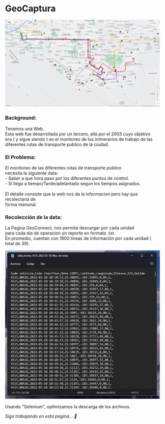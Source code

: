 # GeoCaptura

<img src="https://github.com/FranciscoNunezH/GeoCaptura/blob/main/scr/Geoconnect%20%20Image.jpg" width="1200">

<h3 align="left"> Background: </h3>
<p align="left"> Tenemos una Web. <br>
Esta web fue desarrollada por un tercero, allá por el 2003 cuyo objetivo <br>
era ( y sigue siendo ) es el monitoreo de los intinerarios de trabajo de las <br>
diferentes rutas de transporte publico de la ciudad. </p>

<h3 align="left"> El Problema: </h3>
<p align="left"> El monitoreo de las diferentes rutas de transporte publico <br>
necesita la siguiente data: <br>
- Saber a que hora paso por los diferentes puntos de control.<br>
- Si llego a tiempo/Tarde/adelantado segun los tiempos asignados.<br>
 <br>El detalle consiste que la web nos da la informacion pero hay que recolectarla de <br>
 forma manunal.
 </p>
 
<h3 align="left"> Recolección de la data: </h3>
<p align="left"> La Pagina GeoConnect, nos permite descargar por cada unidad <br>
para cada dia de operacion un reporte en formato .txt. <br>
En promedio, cuentan con 1800 lineas de información por cada unidad ( total de 39).
</p>
<img src="https://github.com/FranciscoNunezH/GeoCaptura/blob/main/scr/Data.jpg">

<p align="left"> Usando "Selenium", optimizamos la descarga de los archivos. <br>
 
 <em> Sigo trabajando en esta pagina... :page_with_curl: </em>
 

